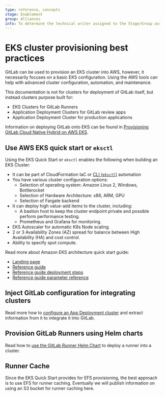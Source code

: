 ```yaml
---
type: reference, concepts
stage: Enablement
group: Alliances
info: To determine the technical writer assigned to the Stage/Group associated with this page, see https://about.gitlab.com/handbook/engineering/ux/technical-writing/#assignments
---
```


# EKS cluster provisioning best practices

GitLab can be used to provision an EKS cluster into AWS, however, it necessarily focuses on a basic EKS configuration. Using the AWS tools can help with advanced cluster configuration, automation, and maintenance.

This documentation is not for clusters for deployment of GitLab itself, but instead clusters purpose built for:

- EKS Clusters for GitLab Runners
- Application Deployment Clusters for GitLab review apps
- Application Deployment Cluster for production applications

Information on deploying GitLab onto EKS can be found in [Provisioning GitLab Cloud Native Hybrid on AWS EKS](gitlab_hybrid_on_aws.md).

## Use AWS EKS quick start or `eksctl`

Using the EKS Quick Start or `eksctl` enables the following when building an EKS Cluster:

- It can be part of CloudFormation IaC or [CLI (`eksctl`)](https://eksctl.io/) automation
- You have various cluster configuration options:
  - Selection of operating system: Amazon Linux 2, Windows, Bottlerocket
  - Selection of Hardware Architecture: x86, ARM, GPU
  - Selection of Fargate backend
- It can deploy high value-add items to the cluster, including:
  - A bastion host to keep the cluster endpoint private and possible perform performance testing.
  - Prometheus and Grafana for monitoring.
- EKS Autoscaler for automatic K8s Node scaling. 
- 2 or 3 Availability Zones (AZ) spread for balance between High Availability (HA) and cost control.
- Ability to specify spot compute.

Read more about Amazon EKS architecture quick start guide:

- [Landing page](https://aws.amazon.com/quickstart/architecture/amazon-eks/)
- [Reference guide](https://aws-quickstart.github.io/quickstart-amazon-eks/)
- [Reference guide deployment steps](https://aws-quickstart.github.io/quickstart-amazon-eks/#_deployment_steps)
- [Reference guide parameter reference](https://aws-quickstart.github.io/quickstart-amazon-eks/#_parameter_reference)

## Inject GitLab configuration for integrating clusters

Read more how to [configure an App Deployment cluster](../../user/project/clusters/add_existing_cluster.md) and extract information from it to integrate it into GitLab.

## Provision GitLab Runners using Helm charts

Read how to [use the GitLab Runner Helm Chart](https://docs.gitlab.com/runner/install/kubernetes.html) to deploy a runner into a cluster.

## Runner Cache

Since the EKS Quick Start provides for EFS provisioning, the best approach is to use EFS for runner caching. Eventually we will publish information on using an S3 bucket for runner caching here.
